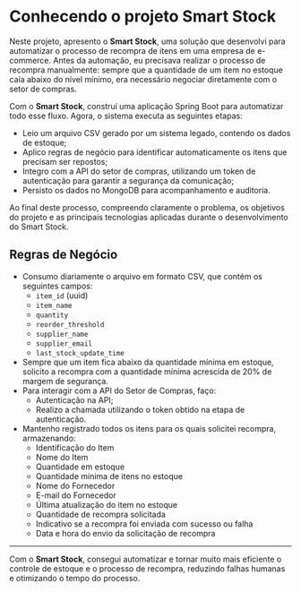 # Conhecendo o projeto Smart Stock

Neste projeto, apresento o **Smart Stock**, uma solução que desenvolvi para automatizar o processo de recompra de itens em uma empresa de e-commerce. Antes da automação, eu precisava realizar o processo de recompra manualmente: sempre que a quantidade de um item no estoque caía abaixo do nível mínimo, era necessário negociar diretamente com o setor de compras.

Com o **Smart Stock**, construí uma aplicação Spring Boot para automatizar todo esse fluxo. Agora, o sistema executa as seguintes etapas:

- Leio um arquivo CSV gerado por um sistema legado, contendo os dados de estoque;
- Aplico regras de negócio para identificar automaticamente os itens que precisam ser repostos;
- Integro com a API do setor de compras, utilizando um token de autenticação para garantir a segurança da comunicação;
- Persisto os dados no MongoDB para acompanhamento e auditoria.

Ao final deste processo, compreendo claramente o problema, os objetivos do projeto e as principais tecnologias aplicadas durante o desenvolvimento do Smart Stock.

## Regras de Negócio

- Consumo diariamente o arquivo em formato CSV, que contém os seguintes campos:
  - `item_id` (uuid)
  - `item_name`
  - `quantity`
  - `reorder_threshold`
  - `supplier_name`
  - `supplier_email`
  - `last_stock_update_time`
- Sempre que um item fica abaixo da quantidade mínima em estoque, solicito a recompra com a quantidade mínima acrescida de 20% de margem de segurança.
- Para interagir com a API do Setor de Compras, faço:
  - Autenticação na API;
  - Realizo a chamada utilizando o token obtido na etapa de autenticação.
- Mantenho registrado todos os itens para os quais solicitei recompra, armazenando:
  - Identificação do Item
  - Nome do Item
  - Quantidade em estoque
  - Quantidade mínima de itens no estoque
  - Nome do Fornecedor
  - E-mail do Fornecedor
  - Última atualização do item no estoque
  - Quantidade de recompra solicitada
  - Indicativo se a recompra foi enviada com sucesso ou falha
  - Data e hora do envio da solicitação de recompra

---

Com o **Smart Stock**, consegui automatizar e tornar muito mais eficiente o controle de estoque e o processo de recompra, reduzindo falhas humanas e otimizando o tempo do processo.
